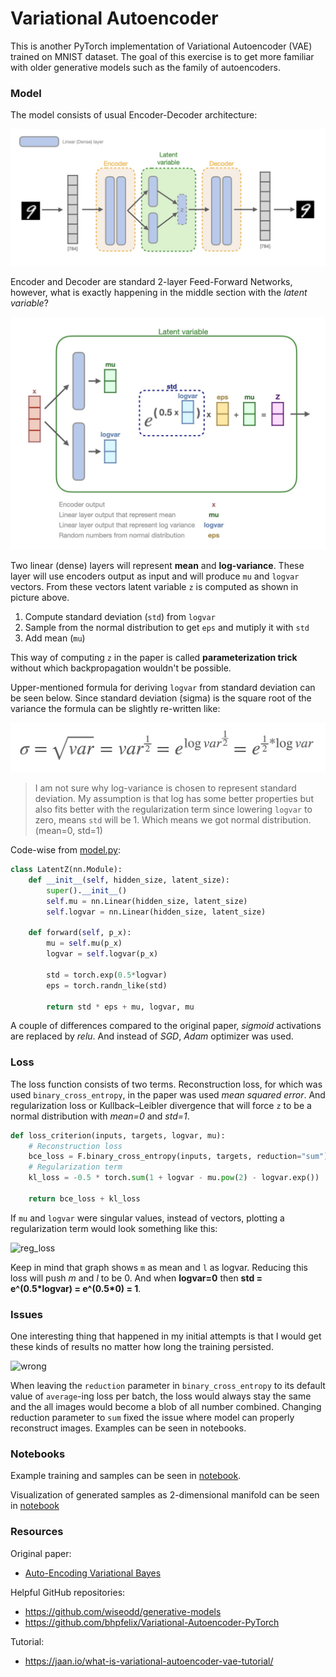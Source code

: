 # Variational Autoencoder

This is another PyTorch implementation of Variational Autoencoder (VAE) trained on MNIST dataset. The goal of this exercise is to get more familiar with older generative models such as the family of autoencoders.

### Model

The model consists of usual Encoder-Decoder architecture:

![vae](assets/VAE.001.jpeg)

Encoder and Decoder are standard 2-layer Feed-Forward Networks, however, what is exactly happening in the 
middle section with the *latent variable*?

![latent-variable](assets/VAE.002.jpeg)

Two linear (dense) layers will represent **mean** and **log-variance**. These layer will use encoders output as input and 
will produce `mu` and `logvar` vectors. From these vectors latent variable `z` is computed as shown in picture above.

1. Compute standard deviation (`std`) from `logvar`
2. Sample from the normal distribution to get `eps` and mutiply it with `std`
3. Add mean (`mu`)

This way of computing `z` in the paper is called **parameterization trick** without which backpropagation wouldn't be possible.

Upper-mentioned formula for deriving `logvar` from standard deviation can be seen below. 
Since standard deviation (sigma) is the square root of the variance the formula can be slightly re-written like:

![std](assets/VAE.003.jpeg)

> I am not sure why log-variance is chosen to represent standard deviation. My assumption is that log has some better
> properties but also fits better with the regularization term since lowering `logvar` to zero, means `std` will be 1. 
> Which means we got normal distribution. (mean=0, std=1)

Code-wise from [model.py](vae/model.py):

```python
class LatentZ(nn.Module):
    def __init__(self, hidden_size, latent_size):
        super().__init__()
        self.mu = nn.Linear(hidden_size, latent_size)
        self.logvar = nn.Linear(hidden_size, latent_size)

    def forward(self, p_x):
        mu = self.mu(p_x)
        logvar = self.logvar(p_x)

        std = torch.exp(0.5*logvar)
        eps = torch.randn_like(std)

        return std * eps + mu, logvar, mu
```

A couple of differences compared to the original paper, *sigmoid* activations are replaced by *relu*. And instead of 
*SGD*, *Adam* optimizer was used.

### Loss

The loss function consists of two terms. Reconstruction loss, for which was used `binary_cross_entropy`, in the paper was used *mean squared error*. And regularization loss or Kullback–Leibler divergence that will force `z` to be a normal distribution with *mean=0* and *std=1*.

```python
def loss_criterion(inputs, targets, logvar, mu):
    # Reconstruction loss
    bce_loss = F.binary_cross_entropy(inputs, targets, reduction="sum")
    # Regularization term
    kl_loss = -0.5 * torch.sum(1 + logvar - mu.pow(2) - logvar.exp())

    return bce_loss + kl_loss
```

If `mu` and `logvar` were singular values, instead of vectors, plotting a regularization term would look something like this:

![reg_loss](https://user-images.githubusercontent.com/16206648/51078157-5c980580-16b1-11e9-863c-52f3183f7a0d.gif)

Keep in mind that graph shows `m` as mean and `l` as logvar. Reducing this loss will push *m* and *l* to be 0. 
And when **logvar=0** then **std = e^(0.5\*logvar) = e^(0.5\*0) = 1**.

### Issues

One interesting thing that happened in my initial attempts is that I would get these kinds of results no matter how long
the training persisted.

![wrong](https://user-images.githubusercontent.com/16206648/51078424-03ca6c00-16b5-11e9-9727-eb73447e52ae.png)

When leaving the `reduction` parameter in `binary_cross_entropy` to its default value of `average`-ing loss per batch, the
loss would always stay the same and the all images would become a blob of all number combined. Changing reduction 
parameter to `sum` fixed the issue where model can properly reconstruct images. Examples can be seen in notebooks.

### Notebooks
Example training and samples can be seen in [notebook](notebooks/train_and_eval.ipynb).

Visualization of generated samples as 2-dimensional manifold can be seen in [notebook](notebooks/visualizing_manifold.ipynb)


### Resources
Original paper:
* [Auto-Encoding Variational Bayes](https://arxiv.org/abs/1312.6114)

Helpful GitHub repositories:

* https://github.com/wiseodd/generative-models
* https://github.com/bhpfelix/Variational-Autoencoder-PyTorch

Tutorial:
* https://jaan.io/what-is-variational-autoencoder-vae-tutorial/
